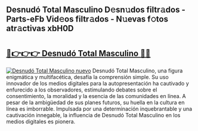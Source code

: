 ## Desnudó Total Masculino D𝚎sn𝚞dos filtr𝚊dos - Parts-eFb Vid𝚎os filtr𝚊dos - N𝚞evas f𝚘tos atr𝚊ctivas xbH0D

# <h2><a href="http://mbc19g.tromn.icu/?c=Desnud%c3%b3+Total+Masculino">🔗👉👉👉 Desnudó Total Masculino 🔗🔗</a></h2>

[![Desnudó Total Masculino nuevo](https://i.imgur.com/pEAQMta.gif)](http://mbc19g.tromn.icu/?c=Desnud%c3%b3+Total+Masculino)
Desnudó Total Masculino, una figura enigmática y multifacética, desafía la comprensión simple. Su uso innovador de los medios digitales para la autopresentación ha cautivado y enfurecido a los observadores, estimulando debates sobre el consentimiento, la moralidad y la esencia de las comunidades en línea. A pesar de la ambigüedad de sus planes futuros, su huella en la cultura en línea es imborrable. Impulsada por una determinación inquebrantable y una cautivación innegable, la influencia de Desnudó Total Masculino en los medios digitales es pionera.
